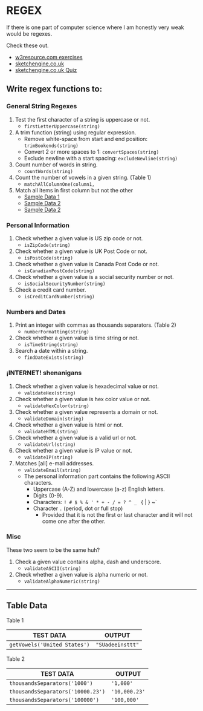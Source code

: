 # REGEX
If there is one part of computer science where I am honestly very weak would be regexes.

Check these out.
* [w3resource.com exercises](http://www.w3resource.com/javascript-exercises/javascript-regexp-exercises.php)
* [sketchengine.co.uk](https://regex.sketchengine.co.uk/)
* [sketchengine.co.uk Quiz](https://regex.sketchengine.co.uk/extra_regexps.html)

## Write regex functions to:

### General String Regexes
1. Test the first character of a string is uppercase or not.
    * `firstLetterUppercase(string)`
1. A trim function (string) using regular expression.
    * Remove white-space from start and end position: `trimBookends(string)`
    * Convert 2 or more spaces to 1: `convertSpaces(string)`
    * Exclude newline with a start spacing: `excludeNewline(string)`
1. Count number of words in string.
    * `countWords(string)`
1. Count the number of vowels in a given string. (Table 1)
    * `matchAllColumnOne(column1,`
1. Match all items in first column but not the other
    * [Sample Data 1](https://regex.sketchengine.co.uk/cgi/ex1.cgi)
    * [Sample Data 2](https://regex.sketchengine.co.uk/cgi/ex2.cgi)
    * [Sample Data 2](https://regex.sketchengine.co.uk/cgi/ex3.cgi)

### Personal Information
1. Check whether a given value is US zip code or not.
    * `isZipCode(string)`
1. Check whether a given value is UK Post Code or not.
    * `isPostCode(string)`
1. Check whether a given value is Canada Post Code or not.
    * `isCanadianPostCode(string)`
1. Check whether a given value is a social security number or not.
    * `isSocialSecurityNumber(string)`
1. Check a credit card number.
    * `isCreditCardNumber(string)`

### Numbers and Dates
1. Print an integer with commas as thousands separators. (Table 2)
    * `numberFormatting(string)`
1. Check whether a given value is time string or not.
    * `isTimeString(string)`
1. Search a date within a string.
    * `findDateExists(string)`

### ¡INTERNET! shenanigans
1. Check whether a given value is hexadecimal value or not.
    * `validateHex(string)`
1. Check whether a given value is hex color value or not.
    * `validateHexColor(string)`
1. Check whether a given value represents a domain or not.
    * `validateDomain(string)`
1. Check whether a given value is html or not.
    * `validateHTML(string)`
1. Check whether a given value is a valid url or not.
    * `validateUrl(string)`
1. Check whether a given value is IP value or not.
    * `validateIP(string)`
1. Matches [all] e-mail addresses.
    * `validateEmail(string)`
    * The personal information part contains the following ASCII characters.
        * Uppercase (A-Z) and lowercase (a-z) English letters.
        * Digits (0-9).
        * Characters: `! # $ % & ' * + - / = ? ^ _ ` { | } ~`
        * Character `.` (period, dot or full stop)
            * Provided that it is not the first or last character and it will not come one after the other.

### Misc
These two seem to be the same huh?
1. Check a given value contains alpha, dash and underscore.
    * `validateASCII(string)`
1. Check whether a given value is alpha numeric or not.
    * `validateAlphaNumeric(string)`

<hr />

## Table Data
Table 1

| TEST DATA  | OUTPUT  |
|---|---|
| `getVowels('United States')` | `"SUadeeinsttt"`

Table 2

| TEST DATA  | OUTPUT  |
|---|---|
| `thousandsSeparators('1000')` | `'1,000'`
| `thousandsSeparators('10000.23')` | `'10,000.23'`
| `thousandsSeparators('100000')` | `'100,000'`
